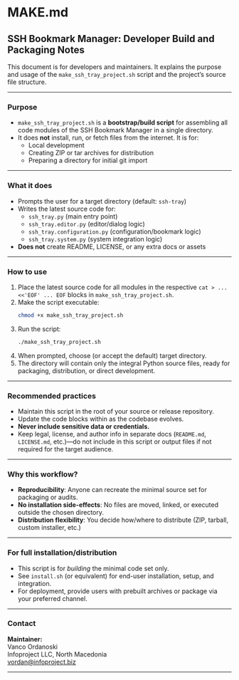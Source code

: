 # MAKE.md

## SSH Bookmark Manager: Developer Build and Packaging Notes

This document is for developers and maintainers. It explains the purpose and usage of the `make_ssh_tray_project.sh` script and the project’s source file structure.

---

### Purpose

- `make_ssh_tray_project.sh` is a **bootstrap/build script** for assembling all code modules of the SSH Bookmark Manager in a single directory.
- It does **not** install, run, or fetch files from the internet. It is for:
  - Local development
  - Creating ZIP or tar archives for distribution
  - Preparing a directory for initial git import

---

### What it does

- Prompts the user for a target directory (default: `ssh-tray`)
- Writes the latest source code for:
  - `ssh_tray.py` (main entry point)
  - `ssh_tray.editor.py` (editor/dialog logic)
  - `ssh_tray.configuration.py` (configuration/bookmark logic)
  - `ssh_tray.system.py` (system integration logic)
- **Does not** create README, LICENSE, or any extra docs or assets

---

### How to use

1. Place the latest source code for all modules in the respective `cat > ... <<'EOF' ... EOF` blocks in `make_ssh_tray_project.sh`.
2. Make the script executable:
    ```sh
    chmod +x make_ssh_tray_project.sh
    ```
3. Run the script:
    ```sh
    ./make_ssh_tray_project.sh
    ```
4. When prompted, choose (or accept the default) target directory.
5. The directory will contain only the integral Python source files, ready for packaging, distribution, or direct development.

---

### Recommended practices

- Maintain this script in the root of your source or release repository.
- Update the code blocks within as the codebase evolves.
- **Never include sensitive data or credentials.**
- Keep legal, license, and author info in separate docs (`README.md`, `LICENSE.md`, etc.)—do not include in this script or output files if not required for the target audience.

---

### Why this workflow?

- **Reproducibility**: Anyone can recreate the minimal source set for packaging or audits.
- **No installation side-effects**: No files are moved, linked, or executed outside the chosen directory.
- **Distribution flexibility**: You decide how/where to distribute (ZIP, tarball, custom installer, etc.)

---

### For full installation/distribution

- This script is for *building* the minimal code set only.
- See `install.sh` (or equivalent) for end-user installation, setup, and integration.
- For deployment, provide users with prebuilt archives or package via your preferred channel.

---

### Contact

**Maintainer:**  
Vanco Ordanoski  
Infoproject LLC, North Macedonia  
vordan@infoproject.biz

---

